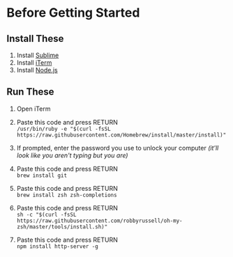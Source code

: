 # Before Getting Started

## Install These
1. Install <a href="https://www.sublimetext.com/" target="_blank">Sublime</a>
2. Install <a href="https://www.iterm2.com/" target="_blank">iTerm</a>
3. Install <a href="https://www.nodejs.org/" target="_blank">Node.js</a>

## Run These
1. Open iTerm
2. Paste this code and press RETURN<br>
`/usr/bin/ruby -e "$(curl -fsSL https://raw.githubusercontent.com/Homebrew/install/master/install)"`

3. If prompted, enter the password you use to unlock your computer _(it'll look like you aren't typing but you are)_

4. Paste this code and press RETURN<br>
`brew install git`

5. Paste this code and press RETURN<br>
`brew install zsh zsh-completions`

6. Paste this code and press RETURN<br>
`sh -c "$(curl -fsSL https://raw.githubusercontent.com/robbyrussell/oh-my-zsh/master/tools/install.sh)"`

7. Paste this code and press RETURN<br>
`npm install http-server -g`
